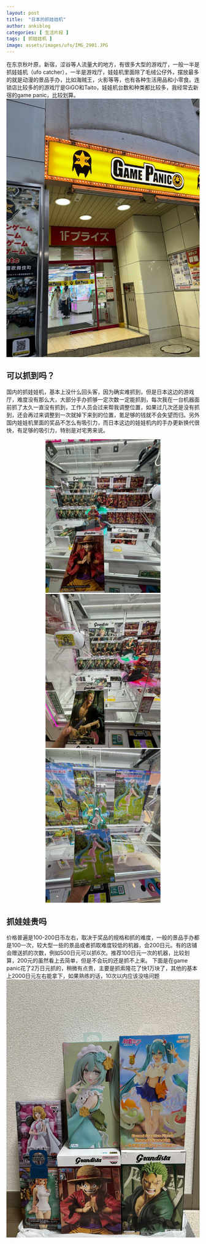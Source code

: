 ```yaml
---
layout: post
title:  "日本的抓娃娃机"
author: ankiblog
categories: [ 生活片段 ]
tags: [ 抓娃娃机 ]
image: assets/images/ufo/IMG_2901.JPG
---
```


在东京秋叶原，新宿，涩谷等人流量大的地方，有很多大型的游戏厅，一般一半是抓娃娃机（ufo catcher），一半是游戏厅，娃娃机里面除了毛绒公仔外，摆放最多的就是动漫的景品手办，比如海贼王，火影等等，也有各种生活用品和小零食。连锁店比较多的的游戏厅是GiGO和Taito，娃娃机台数和种类都比较多，我经常去新宿的game panic，比较划算。
![](../assets/images/ufo/IMG_2910.JPG)

## 可以抓到吗？
国内的抓娃娃机，基本上没什么回头客，因为确实难抓到，但是日本这边的游戏厅，难度没有那么大，大部分手办抓够一定次数一定能抓到，每次我在一台机器面前抓了太久一直没有抓到，工作人员会过来帮我调整位置，如果过几次还是没有抓到，还会再过来调整到一次就掉下来到的位置，氪足够的钱就不会失望而归。另外国内娃娃机里面的奖品不怎么有吸引力，而日本这边的娃娃机内的手办更新换代很快，有足够的吸引力，特别是对宅男来说。
<p align="center">
  <img src="../assets/images/ufo/IMG_2908.JPG" alt="Image 1" width="300"/>
  <img src="../assets/images/ufo/IMG_2909.JPG" alt="Image 2" width="300"/>
  <img src="../assets/images/ufo/IMG_2926.JPG" alt="Image 2" width="300"/>
</p>

## 抓娃娃贵吗
价格普遍是100-200日币左右，取决于奖品的规格和抓的难度，一般的景品手办都是100一次，较大型一些的景品或者抓取难度较低的机器，会200日元。有的店铺会赠送抓的次数，例如500日元可以抓6次。推荐100日元一次的机器，比较划算，200元的虽然看上去简单，但是不会玩的还是抓不上来。
下面是在game panic花了2万日元抓的，稍微有点贵，主要是抓索隆花了快1万块了，其他的基本上2000日元左右能拿下，如果熟练的话，10次以内应该没啥问题
![](../assets/images/ufo/IMG_2911.JPG)


